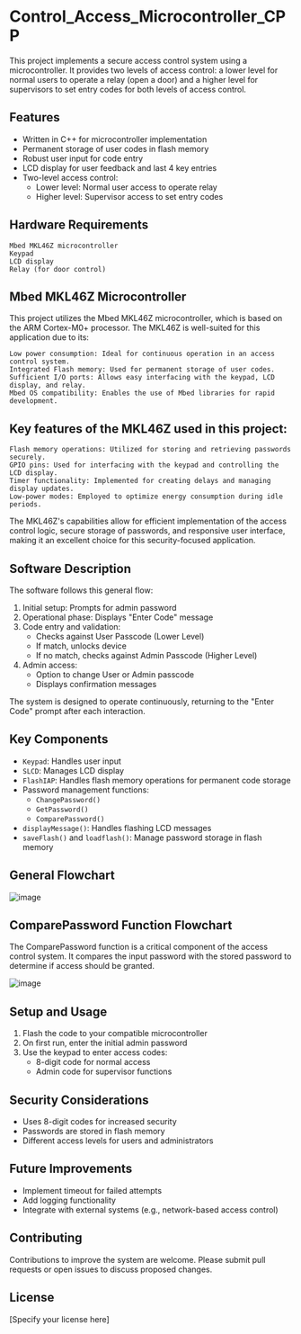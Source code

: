 # Control_Access_Microcontroller_CPP

This project implements a secure access control system using a microcontroller. It provides two levels of access control: a lower level for normal users to operate a relay (open a door) and a higher level for supervisors to set entry codes for both levels of access control.

## Features

- Written in C++ for microcontroller implementation
- Permanent storage of user codes in flash memory
- Robust user input for code entry
- LCD display for user feedback and last 4 key entries
- Two-level access control:
  - Lower level: Normal user access to operate relay
  - Higher level: Supervisor access to set entry codes

## Hardware Requirements

    Mbed MKL46Z microcontroller
    Keypad
    LCD display
    Relay (for door control)

## Mbed MKL46Z Microcontroller

This project utilizes the Mbed MKL46Z microcontroller, which is based on the ARM Cortex-M0+ processor. The MKL46Z is well-suited for this application due to its:

    Low power consumption: Ideal for continuous operation in an access control system.
    Integrated Flash memory: Used for permanent storage of user codes.
    Sufficient I/O ports: Allows easy interfacing with the keypad, LCD display, and relay.
    Mbed OS compatibility: Enables the use of Mbed libraries for rapid development.

## Key features of the MKL46Z used in this project:

    Flash memory operations: Utilized for storing and retrieving passwords securely.
    GPIO pins: Used for interfacing with the keypad and controlling the LCD display.
    Timer functionality: Implemented for creating delays and managing display updates.
    Low-power modes: Employed to optimize energy consumption during idle periods.

The MKL46Z's capabilities allow for efficient implementation of the access control logic, secure storage of passwords, and responsive user interface, making it an excellent choice for this security-focused application.

## Software Description

The software follows this general flow:

1. Initial setup: Prompts for admin password
2. Operational phase: Displays "Enter Code" message
3. Code entry and validation:
   - Checks against User Passcode (Lower Level)
   - If match, unlocks device
   - If no match, checks against Admin Passcode (Higher Level)
4. Admin access:
   - Option to change User or Admin passcode
   - Displays confirmation messages

The system is designed to operate continuously, returning to the "Enter Code" prompt after each interaction.

## Key Components

- `Keypad`: Handles user input
- `SLCD`: Manages LCD display
- `FlashIAP`: Handles flash memory operations for permanent code storage
- Password management functions:
  - `ChangePassword()`
  - `GetPassword()`
  - `ComparePassword()`
- `displayMessage()`: Handles flashing LCD messages
- `saveFlash()` and `loadflash()`: Manage password storage in flash memory
  
## General Flowchart

![image](https://github.com/vmendy07/Control_Access_Microcontroller_CPP/assets/165968387/c7e819e8-9bba-4c0c-a1e2-3e031d7adb23)


## ComparePassword Function Flowchart

The ComparePassword function is a critical component of the access control system. It compares the input password with the stored password to determine if access should be granted.

![image](https://github.com/vmendy07/Control_Access_Microcontroller_CPP/assets/165968387/535e1600-b840-4929-b898-96c6f8df90f0)

## Setup and Usage

1. Flash the code to your compatible microcontroller
2. On first run, enter the initial admin password
3. Use the keypad to enter access codes:
   - 8-digit code for normal access
   - Admin code for supervisor functions

## Security Considerations

- Uses 8-digit codes for increased security
- Passwords are stored in flash memory
- Different access levels for users and administrators

## Future Improvements

- Implement timeout for failed attempts
- Add logging functionality
- Integrate with external systems (e.g., network-based access control)

## Contributing

Contributions to improve the system are welcome. Please submit pull requests or open issues to discuss proposed changes.

## License

[Specify your license here]
